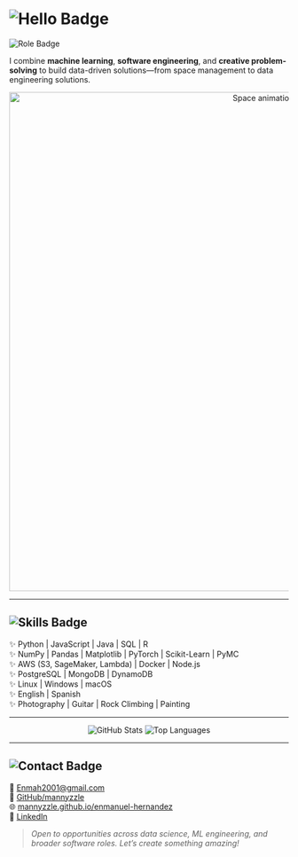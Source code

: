 # ![Hello Badge](https://img.shields.io/badge/Hey%20there%2C%20I’m%20Enmanuel%20Hernandez-👋✨-DEB887?style=for-the-badge)

![Role Badge](https://img.shields.io/badge/Data%20Scientist%20|%20ML%20Engineer%20|%20Space‑Tech%20Enthusiast-DEB887?style=for-the-badge)

I combine **machine learning**, **software engineering**, and **creative problem-solving** to build data-driven solutions—from space management to data engineering solutions.

<p align="center">
  <img src="https://media.giphy.com/media/rytLWOErAX1F6/giphy.gif" width="900" alt="Space animation">
</p>

---

## ![Skills Badge](https://img.shields.io/badge/🌌%20Skills%20&%20Interests-DEB887?style=for-the-badge)

✨ Python | JavaScript | Java | SQL | R  
✨ NumPy | Pandas | Matplotlib | PyTorch | Scikit-Learn | PyMC  
✨ AWS (S3, SageMaker, Lambda) | Docker | Node.js  
✨ PostgreSQL | MongoDB | DynamoDB  
✨ Linux | Windows | macOS  
✨ English | Spanish  
✨ Photography | Guitar | Rock Climbing | Painting

---

<p align="center">
  <img src="https://github-readme-stats.vercel.app/api?username=mannyzzle&show_icons=true&theme=dark&hide_border=true" alt="GitHub Stats">
  <img src="https://github-readme-stats.vercel.app/api/top-langs/?username=mannyzzle&layout=compact&theme=dark&hide_border=true" alt="Top Languages">
</p>

---

## ![Contact Badge](https://img.shields.io/badge/🤝%20Contact-DEB887?style=for-the-badge)

📧 [Enmah2001@gmail.com](mailto:Enmah2001@gmail.com)  
🐙 [GitHub/mannyzzle](https://github.com/mannyzzle)  
🌐 [mannyzzle.github.io/enmanuel-hernandez](https://mannyzzle.github.io/enmanuel-hernandez/)  
🔗 [LinkedIn](https://www.linkedin.com/in/enmanuel-hernandez-74937223a/)

> *Open to opportunities across data science, ML engineering, and broader software roles. Let’s create something amazing!*


